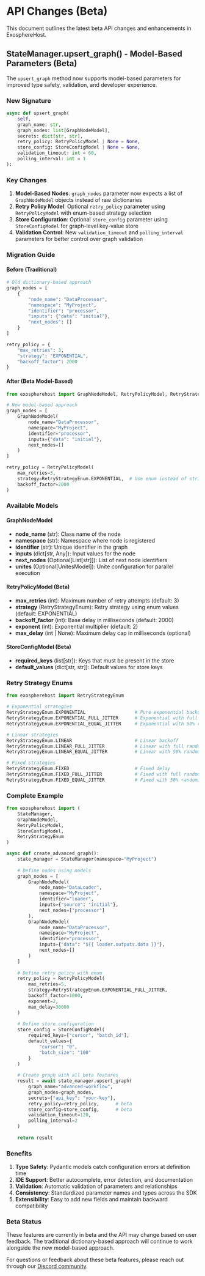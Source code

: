 # API Changes (Beta)

This document outlines the latest beta API changes and enhancements in ExosphereHost.

## StateManager.upsert_graph() - Model-Based Parameters (Beta)

The `upsert_graph` method now supports model-based parameters for improved type safety, validation, and developer experience.

### New Signature

```python
async def upsert_graph(
    self, 
    graph_name: str, 
    graph_nodes: list[GraphNodeModel], 
    secrets: dict[str, str], 
    retry_policy: RetryPolicyModel | None = None, 
    store_config: StoreConfigModel | None = None, 
    validation_timeout: int = 60, 
    polling_interval: int = 1
):
```

### Key Changes

1. **Model-Based Nodes**: `graph_nodes` parameter now expects a list of `GraphNodeModel` objects instead of raw dictionaries
2. **Retry Policy Model**: Optional `retry_policy` parameter using `RetryPolicyModel` with enum-based strategy selection
3. **Store Configuration**: Optional `store_config` parameter using `StoreConfigModel` for graph-level key-value store
4. **Validation Control**: New `validation_timeout` and `polling_interval` parameters for better control over graph validation

### Migration Guide

#### Before (Traditional)
```python
# Old dictionary-based approach
graph_nodes = [
    {
        "node_name": "DataProcessor",
        "namespace": "MyProject",
        "identifier": "processor",
        "inputs": {"data": "initial"},
        "next_nodes": []
    }
]

retry_policy = {
    "max_retries": 3,
    "strategy": "EXPONENTIAL",
    "backoff_factor": 2000
}
```

#### After (Beta Model-Based)
```python
from exospherehost import GraphNodeModel, RetryPolicyModel, RetryStrategyEnum

# New model-based approach
graph_nodes = [
    GraphNodeModel(
        node_name="DataProcessor",
        namespace="MyProject", 
        identifier="processor",
        inputs={"data": "initial"},
        next_nodes=[]
    )
]

retry_policy = RetryPolicyModel(
    max_retries=3,
    strategy=RetryStrategyEnum.EXPONENTIAL,  # Use enum instead of string
    backoff_factor=2000
)
```

### Available Models

#### GraphNodeModel
- **node_name** (str): Class name of the node
- **namespace** (str): Namespace where node is registered  
- **identifier** (str): Unique identifier in the graph
- **inputs** (dict[str, Any]): Input values for the node
- **next_nodes** (Optional[List[str]]): List of next node identifiers
- **unites** (Optional[UnitesModel]): Unite configuration for parallel execution

#### RetryPolicyModel (Beta)
- **max_retries** (int): Maximum number of retry attempts (default: 3)
- **strategy** (RetryStrategyEnum): Retry strategy using enum values (default: EXPONENTIAL)
- **backoff_factor** (int): Base delay in milliseconds (default: 2000)
- **exponent** (int): Exponential multiplier (default: 2)
- **max_delay** (int | None): Maximum delay cap in milliseconds (optional)

#### StoreConfigModel (Beta)
- **required_keys** (list[str]): Keys that must be present in the store
- **default_values** (dict[str, str]): Default values for store keys

### Retry Strategy Enums

```python
from exospherehost import RetryStrategyEnum

# Exponential strategies
RetryStrategyEnum.EXPONENTIAL                  # Pure exponential backoff
RetryStrategyEnum.EXPONENTIAL_FULL_JITTER      # Exponential with full randomization
RetryStrategyEnum.EXPONENTIAL_EQUAL_JITTER     # Exponential with 50% randomization

# Linear strategies  
RetryStrategyEnum.LINEAR                       # Linear backoff
RetryStrategyEnum.LINEAR_FULL_JITTER           # Linear with full randomization
RetryStrategyEnum.LINEAR_EQUAL_JITTER          # Linear with 50% randomization

# Fixed strategies
RetryStrategyEnum.FIXED                        # Fixed delay
RetryStrategyEnum.FIXED_FULL_JITTER            # Fixed with full randomization
RetryStrategyEnum.FIXED_EQUAL_JITTER           # Fixed with 50% randomization
```

### Complete Example

```python
from exospherehost import (
    StateManager, 
    GraphNodeModel, 
    RetryPolicyModel, 
    StoreConfigModel,
    RetryStrategyEnum
)

async def create_advanced_graph():
    state_manager = StateManager(namespace="MyProject")
    
    # Define nodes using models
    graph_nodes = [
        GraphNodeModel(
            node_name="DataLoader",
            namespace="MyProject",
            identifier="loader",
            inputs={"source": "initial"},
            next_nodes=["processor"]
        ),
        GraphNodeModel(
            node_name="DataProcessor", 
            namespace="MyProject",
            identifier="processor",
            inputs={"data": "${{ loader.outputs.data }}"},
            next_nodes=[]
        )
    ]
    
    # Define retry policy with enum
    retry_policy = RetryPolicyModel(
        max_retries=5,
        strategy=RetryStrategyEnum.EXPONENTIAL_FULL_JITTER,
        backoff_factor=1000,
        exponent=2,
        max_delay=30000
    )
    
    # Define store configuration
    store_config = StoreConfigModel(
        required_keys=["cursor", "batch_id"],
        default_values={
            "cursor": "0",
            "batch_size": "100"
        }
    )
    
    # Create graph with all beta features
    result = await state_manager.upsert_graph(
        graph_name="advanced-workflow",
        graph_nodes=graph_nodes,
        secrets={"api_key": "your-key"},
        retry_policy=retry_policy,      # beta
        store_config=store_config,      # beta
        validation_timeout=120,
        polling_interval=2
    )
    
    return result
```

### Benefits

1. **Type Safety**: Pydantic models catch configuration errors at definition time
2. **IDE Support**: Better autocomplete, error detection, and documentation
3. **Validation**: Automatic validation of parameters and relationships
4. **Consistency**: Standardized parameter names and types across the SDK
5. **Extensibility**: Easy to add new fields and maintain backward compatibility

### Beta Status

These features are currently in beta and the API may change based on user feedback. The traditional dictionary-based approach will continue to work alongside the new model-based approach.

For questions or feedback about these beta features, please reach out through our [Discord community](https://discord.com/invite/zT92CAgvkj). 